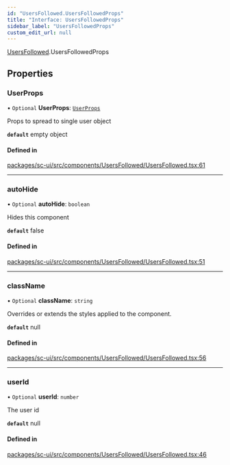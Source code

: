 ```yaml
---
id: "UsersFollowed.UsersFollowedProps"
title: "Interface: UsersFollowedProps"
sidebar_label: "UsersFollowedProps"
custom_edit_url: null
---
```


[UsersFollowed](../modules/UsersFollowed).UsersFollowedProps

## Properties

### UserProps

• `Optional` **UserProps**: [`UserProps`](User.UserProps)

Props to spread to single user object

**`default`** empty object

#### Defined in

[packages/sc-ui/src/components/UsersFollowed/UsersFollowed.tsx:61](https://github.com/selfcommunity/community-ui/blob/7897031/packages/sc-ui/src/components/UsersFollowed/UsersFollowed.tsx#L61)

___

### autoHide

• `Optional` **autoHide**: `boolean`

Hides this component

**`default`** false

#### Defined in

[packages/sc-ui/src/components/UsersFollowed/UsersFollowed.tsx:51](https://github.com/selfcommunity/community-ui/blob/7897031/packages/sc-ui/src/components/UsersFollowed/UsersFollowed.tsx#L51)

___

### className

• `Optional` **className**: `string`

Overrides or extends the styles applied to the component.

**`default`** null

#### Defined in

[packages/sc-ui/src/components/UsersFollowed/UsersFollowed.tsx:56](https://github.com/selfcommunity/community-ui/blob/7897031/packages/sc-ui/src/components/UsersFollowed/UsersFollowed.tsx#L56)

___

### userId

• `Optional` **userId**: `number`

The user id

**`default`** null

#### Defined in

[packages/sc-ui/src/components/UsersFollowed/UsersFollowed.tsx:46](https://github.com/selfcommunity/community-ui/blob/7897031/packages/sc-ui/src/components/UsersFollowed/UsersFollowed.tsx#L46)

